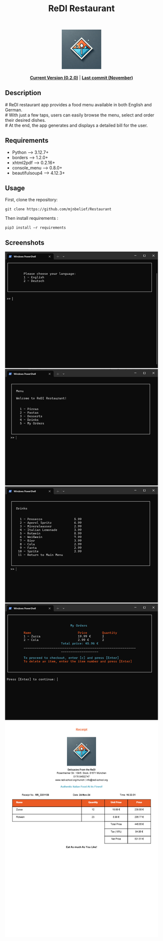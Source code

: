 <h1 align="center">ReDI Restaurant</h1>
<p align="center">
  <i></i>
  <br/><br/>
  <img width="130" alt="ReDI Restaurant" src="redi_restaurant_logo.jpg"/>
  <br/><br/>
    <b><a href="#">Current Version (0.2.0)</a></b> | 
  <b><a target="_blank" href="https://github.com/mjnbelief/Restaurant">Last commit (November)</a></b>
</p>

## Description
<p>
    # ReDI restaurant app provides a food menu available in both English and German. <br/>
    # With just a few taps, users can easily browse the menu, select and order their desired dishes. <br/>
    # At the end, the app generates and displays a detailed bill for the user.
</p>

## Requirements
<ul>
    <li>Python --> 3.12.7+</li>
    <li>borders --> 1.2.0+</li>
    <li>xhtml2pdf --> 0.2.16+</li>
    <li>console_menu --> 0.8.0+</li>
    <li>beautifulsoup4 --> 4.12.3+</li>
</ul>

## Usage

First, clone the repository:
```shell
git clone https://github.com/mjnbelief/Restaurant
```

Then install requirements :
```
pip3 install –r requirements
```

## Screenshots
<div align="center">
<img alt="drinks" src="Screenshots/language_selection.jpg"/>
<img alt="drinks" src="Screenshots/menu.jpg"/>
<img alt="drinks" src="Screenshots/drinks.jpg"/>
<img alt="drinks" src="Screenshots/my_orders.png"/>
<img alt="drinks" src="Screenshots/receipt.jpg"/>
</div>